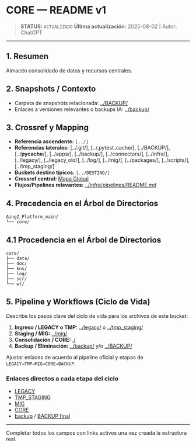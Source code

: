 # CORE — README v1

> **STATUS:** `ACTUALIZADO`
> **Última actualización:** 2025-08-02 | Autor: ChatGPT

---

## 1. Resumen
Almacén consolidado de datos y recursos centrales.

## 2. Snapshots / Contexto
- Carpeta de snapshots relacionada: [../BACKUP/](../BACKUP/)
- Enlaces a versiones relevantes o backups IA: [../backup/](../backup/)

## 3. Crossref y Mapping
- **Referencia ascendente:** `[../]`
- **Referencias laterales:** [../.git/], [../.pytest_cache/], [../BACKUP/], [../__pycache__/], [../apps/], [../backup/], [../connectors/], [../infra/], [../legacy/], [../legacy_old/], [../log/], [../mig/], [../packages/], [../scripts/], [../tmp_staging/]
- **Buckets destino típicos:** `[../DESTINO/]`
- **Crossref central:** [Mapa Global](data/crossref_mapping_buckets_aingz_platform_v_1_20250731.md)
- **Flujos/Pipelines relevantes:** [../infra/pipelines/README.md](../infra/pipelines/README.md)

## 4. Precedencia en el Árbol de Directorios
```text
AingZ_Platform_main/
└── core/
```

## 4.1 Procedencia en el Árbol de Directorios
```text
core/
├── data/
├── doc/
├── kns/
├── log/
├── scr/
└── wf/
```

## 5. Pipeline y Workflows (Ciclo de Vida)
Describe los pasos clave del ciclo de vida para los archivos de este bucket:
1. **Ingreso / LEGACY o TMP:** [../legacy/](../legacy/) o [../tmp_staging/](../tmp_staging/)
2. **Staging / MIG:** [../mig/](../mig/)
3. **Consolidación / CORE:** [./](./)
4. **Backup / Eliminación:** [../backup/](../backup/) y/o [../BACKUP/](../BACKUP/)

Ajustar enlaces de acuerdo al pipeline oficial y etapas de `LEGACY→TMP→MIG→CORE→BACKUP`.

### Enlaces directos a cada etapa del ciclo

- [LEGACY](../legacy/)
- [TMP_STAGING](../tmp_staging/)
- [MIG](../mig/)
- [CORE](./)
- [backup](../backup/) / [BACKUP final](../BACKUP/)

---

Completar todos los campos con links activos una vez creada la estructura real.

